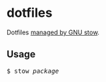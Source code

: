 # dotfiles

Dotfiles [managed by GNU stow](https://farseerfc.me/using-gnu-stow-to-manage-your-dotfiles.html).

## Usage

<pre>
$ stow <i>package</i>
</pre>

